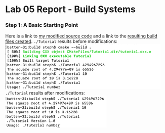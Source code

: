 # Lab 05 Report - Build Systems

### Step 1: A Basic Starting Point
Here is a link to [my modified source code](https://github.com/listeph/oss-repo-template/tree/master/labs/lab-05/cmake-step1/source) and a link to the [resulting build files created](https://github.com/listeph/oss-repo-template/tree/master/labs/lab-05/cmake-step1/build).
`./Tutorial` results before modifications:
![](/labs/lab-05/images/step1-tutorial-before.png)
`./Tutorial` results after modifications:
![](/labs/lab-05/images/step1-tutorial-after.png)